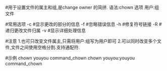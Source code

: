 #用于设置文件的属主和组,是change owner 的简拼.
语法:chown 选项 用户:组 文件

#常用选项
-c		#显示更改的部分的信息
-f		#忽略错误信息
-h		#修复符号链接
-R		#递归更改文件归属
-v		#显示详细处理信息

#注意
1.也可只改变文件属主,只需将用户:组写为用户即可
2.可以同时改变多个文件,文件之间使用空格分割.支持通配符.

#示例
chown youyou command_chown
chown youyou:youyou command_chown
